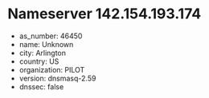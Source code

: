 # Nameserver 142.154.193.174

* as_number: 46450
* name: Unknown
* city: Arlington
* country: US
* organization: PILOT
* version: dnsmasq-2.59
* dnssec: false
